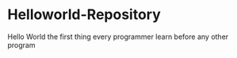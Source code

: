 # Helloworld-Repository
Hello World  the first thing every programmer learn 
before any other program
